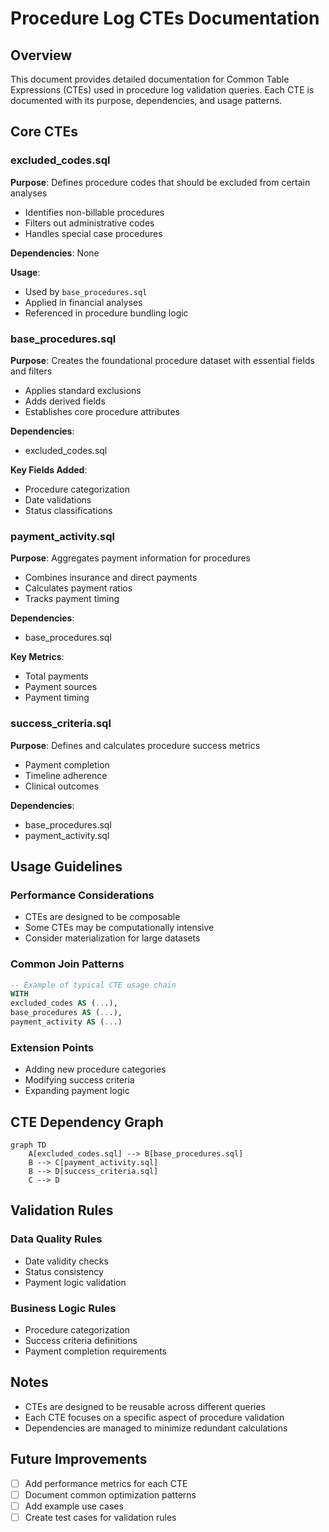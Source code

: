 # Procedure Log CTEs Documentation

## Overview
This document provides detailed documentation for Common Table Expressions (CTEs) used in procedure log validation queries. Each CTE is documented with its purpose, dependencies, and usage patterns.

## Core CTEs

### excluded_codes.sql
**Purpose**: Defines procedure codes that should be excluded from certain analyses
- Identifies non-billable procedures
- Filters out administrative codes
- Handles special case procedures

**Dependencies**: None

**Usage**:
- Used by `base_procedures.sql`
- Applied in financial analyses
- Referenced in procedure bundling logic

### base_procedures.sql
**Purpose**: Creates the foundational procedure dataset with essential fields and filters
- Applies standard exclusions
- Adds derived fields
- Establishes core procedure attributes

**Dependencies**:
- excluded_codes.sql

**Key Fields Added**:
- Procedure categorization
- Date validations
- Status classifications

### payment_activity.sql
**Purpose**: Aggregates payment information for procedures
- Combines insurance and direct payments
- Calculates payment ratios
- Tracks payment timing

**Dependencies**:
- base_procedures.sql

**Key Metrics**:
- Total payments
- Payment sources
- Payment timing

### success_criteria.sql
**Purpose**: Defines and calculates procedure success metrics
- Payment completion
- Timeline adherence
- Clinical outcomes

**Dependencies**:
- base_procedures.sql
- payment_activity.sql

## Usage Guidelines

### Performance Considerations
- CTEs are designed to be composable
- Some CTEs may be computationally intensive
- Consider materialization for large datasets

### Common Join Patterns
```sql
-- Example of typical CTE usage chain
WITH 
excluded_codes AS (...),
base_procedures AS (...),
payment_activity AS (...)
```

### Extension Points
- Adding new procedure categories
- Modifying success criteria
- Expanding payment logic

## CTE Dependency Graph
```mermaid
graph TD
    A[excluded_codes.sql] --> B[base_procedures.sql]
    B --> C[payment_activity.sql]
    B --> D[success_criteria.sql]
    C --> D
```

## Validation Rules

### Data Quality Rules
- Date validity checks
- Status consistency
- Payment logic validation

### Business Logic Rules
- Procedure categorization
- Success criteria definitions
- Payment completion requirements

## Notes
- CTEs are designed to be reusable across different queries
- Each CTE focuses on a specific aspect of procedure validation
- Dependencies are managed to minimize redundant calculations

## Future Improvements
- [ ] Add performance metrics for each CTE
- [ ] Document common optimization patterns
- [ ] Add example use cases
- [ ] Create test cases for validation rules 